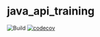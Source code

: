 # java_api_training


![Build](https://github.com/TheoBillet/java_api_training/actions/workflows/build.yml/badge.svg)
[![codecov](https://codecov.io/gh/TheoBillet/java_api_training/branch/main/graph/badge.svg)](https://codecov.io/gh/TheoBillet/java_api_training)
